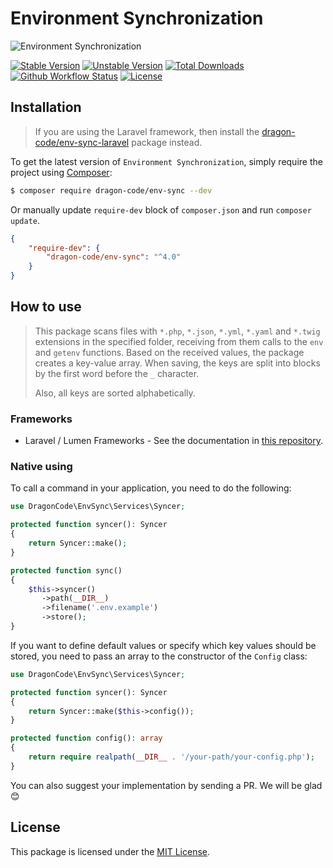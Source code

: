# Environment Synchronization

<img src="https://preview.dragon-code.pro/TheDragonCode/env-sync.svg?brand=php" alt="Environment Synchronization"/>

[![Stable Version][badge_stable]][link_packagist]
[![Unstable Version][badge_unstable]][link_packagist]
[![Total Downloads][badge_downloads]][link_packagist]
[![Github Workflow Status][badge_build]][link_build]
[![License][badge_license]][link_license]


## Installation

> If you are using the Laravel framework, then install the [dragon-code/env-sync-laravel](https://github.com/TheDragonCode/env-sync-laravel) package instead.


To get the latest version of `Environment Synchronization`, simply require the project using [Composer](https://getcomposer.org):

```bash
$ composer require dragon-code/env-sync --dev
```

Or manually update `require-dev` block of `composer.json` and run `composer update`.

```json
{
    "require-dev": {
        "dragon-code/env-sync": "^4.0"
    }
}
```

## How to use

> This package scans files with `*.php`, `*.json`, `*.yml`, `*.yaml` and `*.twig` extensions in the specified folder, receiving from them calls to the `env` and `getenv` functions.
> Based on the received values, the package creates a key-value array. When saving, the keys are split into blocks by the first word before the `_` character.
>
> Also, all keys are sorted alphabetically.

### Frameworks

* Laravel / Lumen Frameworks - See the documentation in [this repository](https://github.com/TheDragonCode/env-sync-laravel).

### Native using

To call a command in your application, you need to do the following:

```php
use DragonCode\EnvSync\Services\Syncer;

protected function syncer(): Syncer
{
    return Syncer::make();
}

protected function sync()
{
    $this->syncer()
       ->path(__DIR__)
       ->filename('.env.example')
       ->store();
}
```

If you want to define default values or specify which key values should be stored, you need to pass an array to the constructor of the `Config` class:

```php
use DragonCode\EnvSync\Services\Syncer;

protected function syncer(): Syncer
{
    return Syncer::make($this->config());
}

protected function config(): array
{
    return require realpath(__DIR__ . '/your-path/your-config.php');
}
```

You can also suggest your implementation by sending a PR. We will be glad 😊


## License

This package is licensed under the [MIT License](LICENSE).


[badge_build]:          https://img.shields.io/github/actions/workflow/status/TheDragonCode/env-sync/symfony-6.yml?style=flat-square

[badge_downloads]:      https://img.shields.io/packagist/dt/dragon-code/env-sync.svg?style=flat-square

[badge_license]:        https://img.shields.io/packagist/l/dragon-code/env-sync.svg?style=flat-square

[badge_stable]:         https://img.shields.io/github/v/release/TheDragonCode/env-sync?label=stable&style=flat-square

[badge_unstable]:       https://img.shields.io/badge/unstable-dev--main-orange?style=flat-square

[link_build]:           https://github.com/TheDragonCode/env-sync/actions

[link_license]:         LICENSE

[link_packagist]:       https://packagist.org/packages/dragon-code/env-sync
